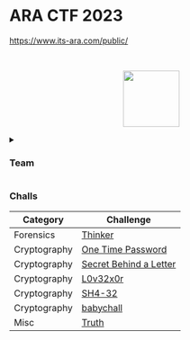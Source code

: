 # ARA CTF 2023
https://www.its-ara.com/public/

<br>
<p align="center">
  <a href="https://www.its-ara.com/public/" target="_blank">
    <img src="https://www.its-ara.com/public/global/icon/logo_ara.svg" width="100">
  </a>
</p>

<details>
  <summary><h3>Team</h3></summary>
  
  > UDP1P
  > - usr
  > - gochujjang
  > - kacang ijooo
  
</details>

### Challs
| Category     | Challenge |
| ------------ | --------- |
| Forensics    | [Thinker](https://github.com/nopedawn/CTF/tree/main/ARACTF23/Thinker/#Thinker)
| Cryptography | [One Time Password](https://github.com/nopedawn/CTF/tree/main/ARACTF23/One_Time_Password#one-time-password)
| Cryptography | [Secret Behind a Letter](https://github.com/nopedawn/CTF/tree/main/ARACTF23/Secret_Behind_a_Letter#secret-behind-a-letter)
| Cryptography | [L0v32x0r](https://github.com/nopedawn/CTF/tree/main/ARACTF23/L0v32x0r#l0v32x0r)
| Cryptography | [SH4-32](https://github.com/nopedawn/CTF/tree/main/ARACTF23/SH4-32#sh4-32)
| Cryptography | [babychall](https://github.com/nopedawn/CTF/tree/main/ARACTF23/babychall#babychall)
| Misc         | [Truth](https://github.com/nopedawn/CTF/tree/main/ARACTF23/Truth#truth)
